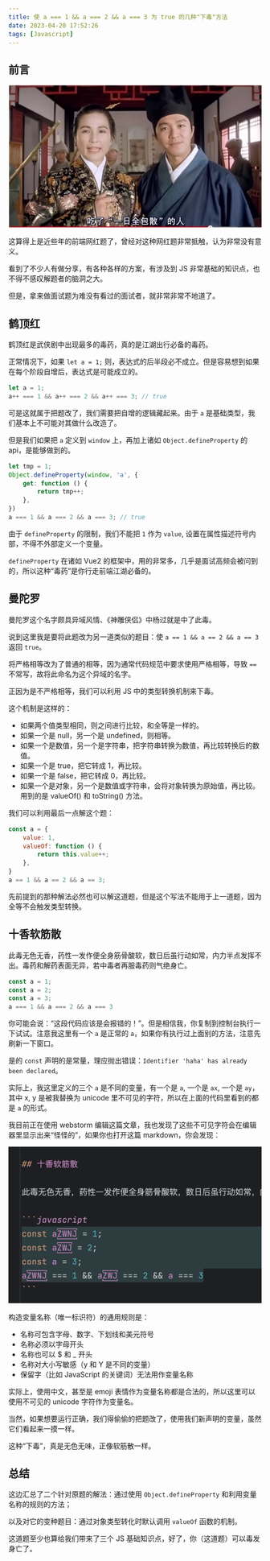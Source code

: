 ```yaml
---
title: 使 a === 1 && a === 2 && a === 3 为 true 的几种"下毒"方法
date: 2023-04-20 17:52:26
tags: [Javascript]
---
```


## 前言

![](/resources/2023-04/06.jpeg)

这算得上是近些年的前端网红题了，曾经对这种网红题非常抵触，认为非常没有意义。

看到了不少人有做分享，有各种各样的方案，有涉及到 JS 非常基础的知识点，也不得不感叹解题者的脑洞之大。

但是，拿来做面试题为难没有看过的面试者，就非常非常不地道了。


## 鹤顶红

鹤顶红是武侠剧中出现最多的毒药，真的是江湖出行必备的毒药。

正常情况下，如果 `let a = 1;` 则，表达式的后半段必不成立。但是容易想到如果在每个阶段自增后，表达式是可能成立的。

```javascript
let a = 1;
a++ === 1 && a++ === 2 && a++ === 3; // true
```

可是这就属于把题改了，我们需要把自增的逻辑藏起来。由于 `a` 是基础类型，我们基本上不可能对其做什么改造了。

但是我们如果把 `a` 定义到 `window` 上，再加上诸如 `Object.defineProperty` 的 api，是能够做到的。

```javascript
let tmp = 1;
Object.defineProperty(window, 'a', {
    get: function () {
        return tmp++;
    },
})
a === 1 && a === 2 && a === 3; // true
```

由于 `defineProperty` 的限制，我们不能把 `1` 作为 `value`, 设置在属性描述符号内部，不得不外部定义一个变量。

`defineProperty` 在诸如 Vue2 的框架中，用的非常多，几乎是面试高频会被问到的，所以这种“毒药”是你行走前端江湖必备的。


## 曼陀罗

曼陀罗这个名字颇具异域风情、《神雕侠侣》中杨过就是中了此毒。

说到这里我是要将此题改为另一道类似的题目：使 `a == 1 && a == 2 && a == 3` 返回 `true`。

将严格相等改为了普通的相等，因为通常代码规范中要求使用严格相等，导致 `==` 不常写，故将此命名为这个异域的名字。

正因为是不严格相等，我们可以利用 JS 中的类型转换机制来下毒。

这个机制是这样的：

- 如果两个值类型相同，则之间进行比较，和全等是一样的。
- 如果一个是 null，另一个是 undefined，则相等。
- 如果一个是数值，另一个是字符串，把字符串转换为数值，再比较转换后的数值。
- 如果一个是 true，把它转成 1，再比较。
- 如果一个是 false，把它转成 0，再比较。
- 如果一个是对象，另一个是数值或字符串，会将对象转换为原始值，再比较。用到的是 valueOf() 和 toString() 方法。

我们可以利用最后一点解这个题：

```javascript
const a = {
    value: 1,
    valueOf: function () {
        return this.value++;
    },
}
a == 1 && a == 2 && a == 3;
```

先前提到的那种解法必然也可以解这道题，但是这个写法不能用于上一道题，因为全等不会触发类型转换。


## 十香软筋散

此毒无色无香，药性一发作便全身筋骨酸软，数日后虽行动如常，内力半点发挥不出。毒药和解药表面无异，若中毒者再服毒药则气绝身亡。

```javascript
const a‌ = 1;
const a‍ = 2;
const a = 3;
a‌ === 1 && a‍ === 2 && a === 3
```

你可能会说：“这段代码应该是会报错的！”。但是相信我，你复制到控制台执行一下试试。注意我这里有一个 `a` 是正常的 `a`，如果你有执行过上面别的方法，注意先刷新一下窗口。

是的 `const` 声明的是常量，理应抛出错误：`Identifier 'haha' has already been declared`。

实际上，我这里定义的三个 `a` 是不同的变量，有一个是 `a`, 一个是 `ax`, 一个是 `ay`，其中 x, y 是被我替换为 unicode 里不可见的字符，所以在上面的代码里看到的都是 `a` 的形式。

我目前正在使用 webstorm 编辑这篇文章，我也发现了这些不可见字符会在编辑器里显示出来“怪怪的”，如果你也打开这篇 markdown，你会发现：

![](/resources/2023-04/05.png)

构造变量名称（唯一标识符）的通用规则是：

- 名称可包含字母、数字、下划线和美元符号
- 名称必须以字母开头
- 名称也可以 $ 和 _ 开头
- 名称对大小写敏感（y 和 Y 是不同的变量）
- 保留字（比如 JavaScript 的关键词）无法用作变量名称

实际上，使用中文，甚至是 emoji 表情作为变量名称都是合法的，所以这里可以使用不可见的 unicode 字符作为变量名。

当然，如果想要运行正确，我们得偷偷的把题改了，使用我们新声明的变量，虽然它们看起来一摸一样。

这种“下毒”，真是无色无味，正像软筋散一样。


## 总结

这边汇总了二个针对原题的解法：通过使用 `Object.defineProperty` 和利用变量名称的规则的方法；

以及对它的变种题目：通过对象类型转化时默认调用 `valueOf` 函数的机制。

这道题至少也算给我们带来了三个 JS 基础知识点，好了，你（这道题）可以毒发身亡了。

